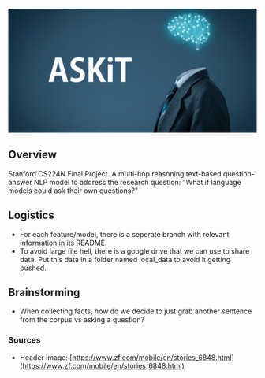 
![# ASKiT](./ASKiT_header.png)

## Overview

Stanford CS224N Final Project. A multi-hop reasoning text-based question-answer NLP model to address the research question: "What if language models could ask their own questions?"

## Logistics

 - For each feature/model, there is a seperate branch with relevant information in its README. 
 - To avoid large file hell, there is a google drive that we can use to share data. Put this data in a folder named local_data to avoid it getting pushed.
 
## Brainstorming

 - When collecting facts, how do we decide to just grab another sentence from the corpus vs asking a question?

### Sources

 - Header image: [https://www.zf.com/mobile/en/stories_6848.html](https://www.zf.com/mobile/en/stories_6848.html)
